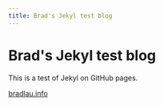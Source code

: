 ```yaml
---
title: Brad's Jekyl test blog
---
```


# Brad's Jekyl test blog

This is a test of Jekyl on GitHub pages.

[bradlau.info](https://bradlau.info)
